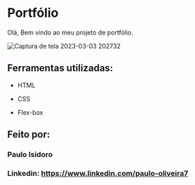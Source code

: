 
# Portfólio 
Olá, Bem vindo ao meu projeto de portfólio.

![Captura de tela 2023-03-03 202732](https://user-images.githubusercontent.com/111186037/222854137-0f95d4b7-3c6d-42dd-a7f9-61637e9cc1b1.png)

## Ferramentas utilizadas:

* HTML

* CSS

* Flex-box

## Feito por:

### Paulo Isidoro

### Linkedin: https://www.linkedin.com/paulo-oliveira7


